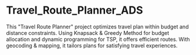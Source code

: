 # Travel_Route_Planner_ADS
This "Travel Route Planner" project optimizes travel plan within budget and distance constraints. Using Knapsack &amp; Greedy Method for budget allocation and dynamic programming for TSP, it offers efficient routes. With geocoding &amp; mapping, it tailors plans for satisfying travel experiences.
